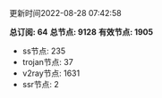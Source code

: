更新时间2022-08-28 07:42:58

**总订阅: 64**
**总节点: 9128**
**有效节点: 1905**
- ss节点: 235
- trojan节点: 37
- v2ray节点: 1631
- ssr节点: 2
